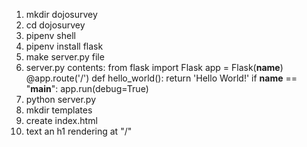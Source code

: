 1. mkdir dojosurvey
2. cd dojosurvey
3. pipenv shell
4. pipenv install flask
5. make server.py file
6. server.py contents:
from flask import Flask
app = Flask(__name__)
@app.route('/')
def hello_world():
    return 'Hello World!'
if __name__ == "__main__":
    app.run(debug=True)
7. python server.py
8. mkdir templates
9. create index.html
10. text an h1 rendering at "/"
